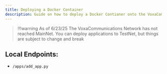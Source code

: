 ```yaml
---
title: Deploying a Docker Container
description: Guide on how to deploy a Docker Contianer onto the VoxaCommunications Network
---
```


> !!!warning
    As of 6/23/25 The VoxaCommunications Network has not reached MainNet. You can deploy applications to TestNet, but things are subject to change and break

## Local Endpoints:
 - `/apps/add_app.py`